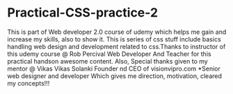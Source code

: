 # Practical-CSS-practice-2
This is part of Web developer 2.0 course of udemy which helps me gain and increase my skills, also to show it. This is series of css stuff include basics handling web design and development related to css.Thanks to instructor of this udemy course @ Rob Percival Web Developer And Teacher for this practical handson awesome content. Also, Special thanks given to my mentor @ Vikas Vikas Solanki Founder nd CEO of visionvipro.com *Senior web designer and developer Which gives me direction, motivation, cleared my concepts!!!
